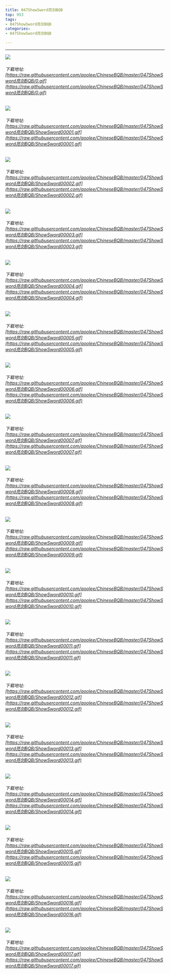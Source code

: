 ```yaml
---
title: 047ShowSword亮剑BQB
top: 953
tags:
- 047ShowSword亮剑BQB
categories:
- 047ShowSword亮剑BQB

---
```


------

<!-- more -->

![](https://raw.githubusercontent.com/aoolee/ChineseBQB/master/047ShowSword亮剑BQB/0.gif)
###### 下载地址:[https://raw.githubusercontent.com/aoolee/ChineseBQB/master/047ShowSword亮剑BQB/0.gif](https://raw.githubusercontent.com/aoolee/ChineseBQB/master/047ShowSword亮剑BQB/0.gif)

![](https://raw.githubusercontent.com/aoolee/ChineseBQB/master/047ShowSword亮剑BQB/ShowSword00001.gif)
###### 下载地址:[https://raw.githubusercontent.com/aoolee/ChineseBQB/master/047ShowSword亮剑BQB/ShowSword00001.gif](https://raw.githubusercontent.com/aoolee/ChineseBQB/master/047ShowSword亮剑BQB/ShowSword00001.gif)

![](https://raw.githubusercontent.com/aoolee/ChineseBQB/master/047ShowSword亮剑BQB/ShowSword00002.gif)
###### 下载地址:[https://raw.githubusercontent.com/aoolee/ChineseBQB/master/047ShowSword亮剑BQB/ShowSword00002.gif](https://raw.githubusercontent.com/aoolee/ChineseBQB/master/047ShowSword亮剑BQB/ShowSword00002.gif)

![](https://raw.githubusercontent.com/aoolee/ChineseBQB/master/047ShowSword亮剑BQB/ShowSword00003.gif)
###### 下载地址:[https://raw.githubusercontent.com/aoolee/ChineseBQB/master/047ShowSword亮剑BQB/ShowSword00003.gif](https://raw.githubusercontent.com/aoolee/ChineseBQB/master/047ShowSword亮剑BQB/ShowSword00003.gif)

![](https://raw.githubusercontent.com/aoolee/ChineseBQB/master/047ShowSword亮剑BQB/ShowSword00004.gif)
###### 下载地址:[https://raw.githubusercontent.com/aoolee/ChineseBQB/master/047ShowSword亮剑BQB/ShowSword00004.gif](https://raw.githubusercontent.com/aoolee/ChineseBQB/master/047ShowSword亮剑BQB/ShowSword00004.gif)

![](https://raw.githubusercontent.com/aoolee/ChineseBQB/master/047ShowSword亮剑BQB/ShowSword00005.gif)
###### 下载地址:[https://raw.githubusercontent.com/aoolee/ChineseBQB/master/047ShowSword亮剑BQB/ShowSword00005.gif](https://raw.githubusercontent.com/aoolee/ChineseBQB/master/047ShowSword亮剑BQB/ShowSword00005.gif)

![](https://raw.githubusercontent.com/aoolee/ChineseBQB/master/047ShowSword亮剑BQB/ShowSword00006.gif)
###### 下载地址:[https://raw.githubusercontent.com/aoolee/ChineseBQB/master/047ShowSword亮剑BQB/ShowSword00006.gif](https://raw.githubusercontent.com/aoolee/ChineseBQB/master/047ShowSword亮剑BQB/ShowSword00006.gif)

![](https://raw.githubusercontent.com/aoolee/ChineseBQB/master/047ShowSword亮剑BQB/ShowSword00007.gif)
###### 下载地址:[https://raw.githubusercontent.com/aoolee/ChineseBQB/master/047ShowSword亮剑BQB/ShowSword00007.gif](https://raw.githubusercontent.com/aoolee/ChineseBQB/master/047ShowSword亮剑BQB/ShowSword00007.gif)

![](https://raw.githubusercontent.com/aoolee/ChineseBQB/master/047ShowSword亮剑BQB/ShowSword00008.gif)
###### 下载地址:[https://raw.githubusercontent.com/aoolee/ChineseBQB/master/047ShowSword亮剑BQB/ShowSword00008.gif](https://raw.githubusercontent.com/aoolee/ChineseBQB/master/047ShowSword亮剑BQB/ShowSword00008.gif)

![](https://raw.githubusercontent.com/aoolee/ChineseBQB/master/047ShowSword亮剑BQB/ShowSword00009.gif)
###### 下载地址:[https://raw.githubusercontent.com/aoolee/ChineseBQB/master/047ShowSword亮剑BQB/ShowSword00009.gif](https://raw.githubusercontent.com/aoolee/ChineseBQB/master/047ShowSword亮剑BQB/ShowSword00009.gif)

![](https://raw.githubusercontent.com/aoolee/ChineseBQB/master/047ShowSword亮剑BQB/ShowSword00010.gif)
###### 下载地址:[https://raw.githubusercontent.com/aoolee/ChineseBQB/master/047ShowSword亮剑BQB/ShowSword00010.gif](https://raw.githubusercontent.com/aoolee/ChineseBQB/master/047ShowSword亮剑BQB/ShowSword00010.gif)

![](https://raw.githubusercontent.com/aoolee/ChineseBQB/master/047ShowSword亮剑BQB/ShowSword00011.gif)
###### 下载地址:[https://raw.githubusercontent.com/aoolee/ChineseBQB/master/047ShowSword亮剑BQB/ShowSword00011.gif](https://raw.githubusercontent.com/aoolee/ChineseBQB/master/047ShowSword亮剑BQB/ShowSword00011.gif)

![](https://raw.githubusercontent.com/aoolee/ChineseBQB/master/047ShowSword亮剑BQB/ShowSword00012.gif)
###### 下载地址:[https://raw.githubusercontent.com/aoolee/ChineseBQB/master/047ShowSword亮剑BQB/ShowSword00012.gif](https://raw.githubusercontent.com/aoolee/ChineseBQB/master/047ShowSword亮剑BQB/ShowSword00012.gif)

![](https://raw.githubusercontent.com/aoolee/ChineseBQB/master/047ShowSword亮剑BQB/ShowSword00013.gif)
###### 下载地址:[https://raw.githubusercontent.com/aoolee/ChineseBQB/master/047ShowSword亮剑BQB/ShowSword00013.gif](https://raw.githubusercontent.com/aoolee/ChineseBQB/master/047ShowSword亮剑BQB/ShowSword00013.gif)

![](https://raw.githubusercontent.com/aoolee/ChineseBQB/master/047ShowSword亮剑BQB/ShowSword00014.gif)
###### 下载地址:[https://raw.githubusercontent.com/aoolee/ChineseBQB/master/047ShowSword亮剑BQB/ShowSword00014.gif](https://raw.githubusercontent.com/aoolee/ChineseBQB/master/047ShowSword亮剑BQB/ShowSword00014.gif)

![](https://raw.githubusercontent.com/aoolee/ChineseBQB/master/047ShowSword亮剑BQB/ShowSword00015.gif)
###### 下载地址:[https://raw.githubusercontent.com/aoolee/ChineseBQB/master/047ShowSword亮剑BQB/ShowSword00015.gif](https://raw.githubusercontent.com/aoolee/ChineseBQB/master/047ShowSword亮剑BQB/ShowSword00015.gif)

![](https://raw.githubusercontent.com/aoolee/ChineseBQB/master/047ShowSword亮剑BQB/ShowSword00016.gif)
###### 下载地址:[https://raw.githubusercontent.com/aoolee/ChineseBQB/master/047ShowSword亮剑BQB/ShowSword00016.gif](https://raw.githubusercontent.com/aoolee/ChineseBQB/master/047ShowSword亮剑BQB/ShowSword00016.gif)

![](https://raw.githubusercontent.com/aoolee/ChineseBQB/master/047ShowSword亮剑BQB/ShowSword00017.gif)
###### 下载地址:[https://raw.githubusercontent.com/aoolee/ChineseBQB/master/047ShowSword亮剑BQB/ShowSword00017.gif](https://raw.githubusercontent.com/aoolee/ChineseBQB/master/047ShowSword亮剑BQB/ShowSword00017.gif)

